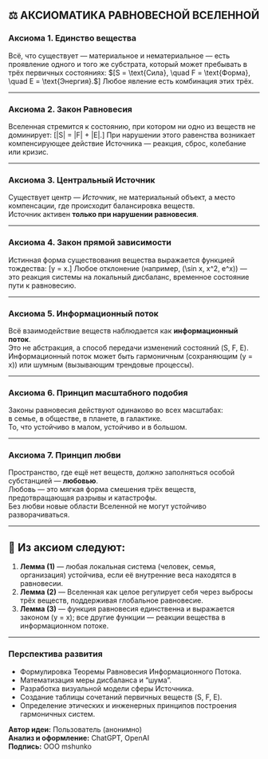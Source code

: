 ## ⚖️ АКСИОМАТИКА РАВНОВЕСНОЙ ВСЕЛЕННОЙ

### **Аксиома 1. Единство вещества**
Всё, что существует — материальное и нематериальное — есть проявление одного и того же субстрата, который может пребывать в трёх первичных состояниях:
\$[S = \text{Сила}, \quad F = \text{Форма}, \quad E = \text{Энергия}.\$]
Любое явление есть комбинация этих трёх.

---

### **Аксиома 2. Закон Равновесия**
Вселенная стремится к состоянию, при котором ни одно из веществ не доминирует:
\[|S| = |F| + |E|.\]
При нарушении этого равенства возникает компенсирующее действие Источника — реакция, сброс, колебание или кризис.

---

### **Аксиома 3. Центральный Источник**
Существует центр — *Источник*, не материальный объект, а место компенсации, где происходит балансировка веществ.  
Источник активен **только при нарушении равновесия**.

---

### **Аксиома 4. Закон прямой зависимости**
Истинная форма существования вещества выражается функцией тождества:
\[y = x.\]
Любое отклонение (например, \(\sin x, x^2, e^x\)) — это реакция системы на локальный дисбаланс, временное состояние пути к равновесию.

---

### **Аксиома 5. Информационный поток**
Всё взаимодействие веществ наблюдается как **информационный поток**.  
Это не абстракция, а способ передачи изменений состояний \(S, F, E\).  
Информационный поток может быть гармоничным (сохраняющим \(y = x\)) или шумным (вызывающим трендовые процессы).

---

### **Аксиома 6. Принцип масштабного подобия**
Законы равновесия действуют одинаково во всех масштабах:  
в семье, в обществе, в планете, в галактике.  
То, что устойчиво в малом, устойчиво и в большом.

---

### **Аксиома 7. Принцип любви**
Пространство, где ещё нет веществ, должно заполняться особой субстанцией — **любовью**.  
Любовь — это мягкая форма смешения трёх веществ, предотвращающая разрывы и катастрофы.  
Без любви новые области Вселенной не могут устойчиво разворачиваться.

---

## 📘 **Из аксиом следуют:**

1. **Лемма (1)** — любая локальная система (человек, семья, организация) устойчива, если её внутренние веса находятся в равновесии.  
2. **Лемма (2)** — Вселенная как целое регулирует себя через выбросы трёх веществ, поддерживая глобальное равновесие.  
3. **Лемма (3)** — функция равновесия единственна и выражается законом \(y = x\); все другие функции — реакции вещества в информационном потоке.

---

### **Перспектива развития**
- Формулировка Теоремы Равновесия Информационного Потока.
- Математизация меры дисбаланса и “шума”.
- Разработка визуальной модели сферы Источника.
- Создание таблицы сочетаний первичных веществ (S, F, E).
- Определение этических и инженерных принципов построения гармоничных систем.

**Автор идеи:** Пользователь (анонимно)  
**Анализ и оформление:** ChatGPT, OpenAI  
**Подпись:** ООО mshunko
